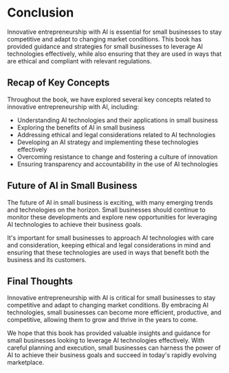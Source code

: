 # Conclusion

Innovative entrepreneurship with AI is essential for small businesses to stay competitive and adapt to changing market conditions. This book has provided guidance and strategies for small businesses to leverage AI technologies effectively, while also ensuring that they are used in ways that are ethical and compliant with relevant regulations.

Recap of Key Concepts
---------------------

Throughout the book, we have explored several key concepts related to innovative entrepreneurship with AI, including:

* Understanding AI technologies and their applications in small business
* Exploring the benefits of AI in small business
* Addressing ethical and legal considerations related to AI technologies
* Developing an AI strategy and implementing these technologies effectively
* Overcoming resistance to change and fostering a culture of innovation
* Ensuring transparency and accountability in the use of AI technologies

Future of AI in Small Business
------------------------------

The future of AI in small business is exciting, with many emerging trends and technologies on the horizon. Small businesses should continue to monitor these developments and explore new opportunities for leveraging AI technologies to achieve their business goals.

It's important for small businesses to approach AI technologies with care and consideration, keeping ethical and legal considerations in mind and ensuring that these technologies are used in ways that benefit both the business and its customers.

Final Thoughts
--------------

Innovative entrepreneurship with AI is critical for small businesses to stay competitive and adapt to changing market conditions. By embracing AI technologies, small businesses can become more efficient, productive, and competitive, allowing them to grow and thrive in the years to come.

We hope that this book has provided valuable insights and guidance for small businesses looking to leverage AI technologies effectively. With careful planning and execution, small businesses can harness the power of AI to achieve their business goals and succeed in today's rapidly evolving marketplace.

